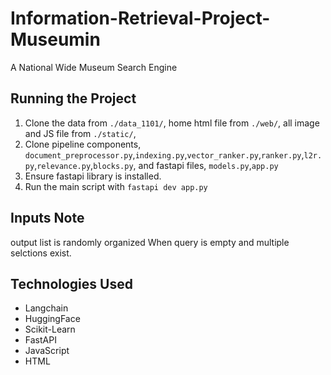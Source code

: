# Information-Retrieval-Project-Museumin
A National Wide Museum Search Engine

## Running the Project

1. Clone the data from `./data_1101/`, home html file from `./web/`, all image and JS file from `./static/`, 
2. Clone pipeline components, `document_preprocessor.py`,`indexing.py`,`vector_ranker.py`,`ranker.py`,`l2r.py`,`relevance.py`,`blocks.py`, and fastapi files, `models.py`,`app.py`
3. Ensure fastapi library is installed.
4. Run the main script with `fastapi dev app.py`

## Inputs Note
output list is randomly organized When query is empty and multiple selctions exist.

## Technologies Used
- Langchain
- HuggingFace
- Scikit-Learn
- FastAPI
- JavaScript
- HTML
